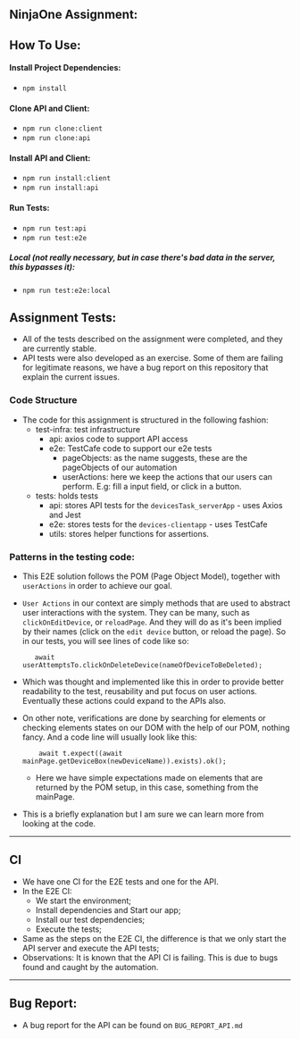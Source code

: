 ## NinjaOne Assignment:

## How To Use:

#### Install Project Dependencies:
- `npm install`
#### Clone API and Client:
- `npm run clone:client`
- `npm run clone:api`

#### Install API and Client:
- `npm run install:client`
- `npm run install:api`

#### Run Tests:
- `npm run test:api`
- `npm run test:e2e`

##### Local (not really necessary, but in case there's bad data in the server, this bypasses it):
- `npm run test:e2e:local`

## Assignment Tests:

- All of the tests described on the assignment were completed, and they are currently stable.
- API tests were also developed as an exercise. Some of them are failing for legitimate reasons, we have a bug report on this repository that explain the current issues.

### Code Structure
- The code for this assignment is structured in the following fashion:
   - test-infra: test infrastructure
      - api: axios code to support API access
      - e2e: TestCafe code to support our e2e tests
          - pageObjects: as the name suggests, these are the pageObjects of our automation
          - userActions: here we keep the actions that our users can perform. E.g: fill a input field, or click in a button.
    - tests: holds tests
       - api: stores API tests for the `devicesTask_serverApp` - uses Axios and Jest
       - e2e: stores tests for the `devices-clientapp` - uses TestCafe
       - utils: stores helper functions for assertions.

### Patterns in the testing code:

- This E2E solution follows the POM (Page Object Model), together with `userActions` in order to achieve our goal.
- `User Actions` in our context are simply methods that are used to abstract user interactions with the system. They can be many, such as `clickOnEditDevice`, or `reloadPage`. And they will do as it's been implied by their names (click on the `edit device` button, or reload the page). So in our tests, you will see lines of code like so: 
     
     ```
        await userAttemptsTo.clickOnDeleteDevice(nameOfDeviceToBeDeleted);
     ```
- Which was thought and implemented like this in order to provide better readability to the test, reusability and put focus on user actions. Eventually these actions could expand to the APIs also.

- On other note, verifications are done by searching for elements or checking elements states on our DOM with the help of our POM, nothing fancy. And a code line will usually look like this:
    ```
        await t.expect((await mainPage.getDeviceBox(newDeviceName)).exists).ok();
    ``` 
    - Here we have simple expectations made on elements that are returned by the POM setup, in this case, something from the mainPage. 


- This is a briefly explanation but I am sure we can learn more from looking at the code.

--- 
## CI

- We have one CI for the E2E tests and one for the API.
- In the E2E CI:
    - We start the environment;
    - Install dependencies and Start our app;
    - Install our test dependencies;
    - Execute the tests;
- Same as the steps on the E2E CI, the difference is that we only start the API server and execute the API tests;
- Observations: It is known that the API CI is failing. This is due to bugs found and caught by the automation. 


--- 
## Bug Report:

- A bug report for the API can be found on `BUG_REPORT_API.md`


